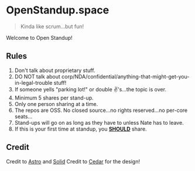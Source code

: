 # OpenStandup.space

> Kinda like scrum...but fun!

Welcome to Open Standup!

## Rules

1. Don't talk about proprietary stuff.
2. DO NOT talk about corp/NDA/confidential/anything-that-might-get-you-in-legal-trouble stuff!
3. If someone yells "parking lot!" or double ✌'s...the topic is over.
4. Minimum 5 shares per stand-up.
5. Only one person sharing at a time.
6. The repos are OSS. No closed source...no rights reserved...no per-core seats...
7. Stand-ups will go on as long as they have to unless Nate has to leave.
8. If this is your first time at standup, you **[SHOULD](https://www.ietf.org/rfc/rfc2119.txt)** share.

## Credit

Credit to [Astro](https://astro.build) and [Solid](https://solidjs.com)
Credit to [Cedar](https://twitter.com/C_edar_) for the design!